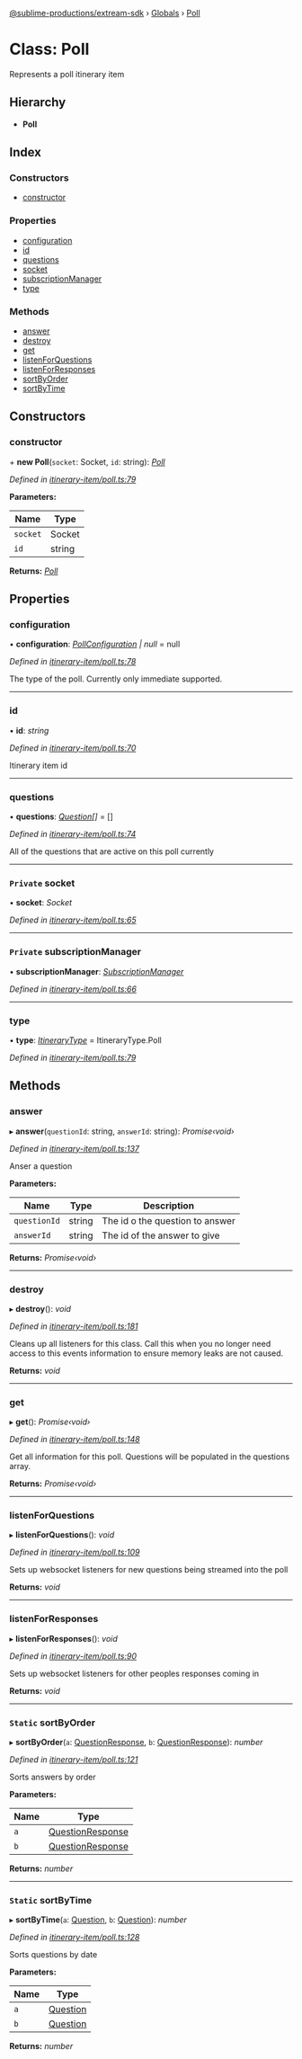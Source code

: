 [@sublime-productions/extream-sdk](../README.md) › [Globals](../globals.md) › [Poll](poll.md)

# Class: Poll

Represents a poll itinerary item

## Hierarchy

* **Poll**

## Index

### Constructors

* [constructor](poll.md#constructor)

### Properties

* [configuration](poll.md#configuration)
* [id](poll.md#id)
* [questions](poll.md#questions)
* [socket](poll.md#private-socket)
* [subscriptionManager](poll.md#private-subscriptionmanager)
* [type](poll.md#type)

### Methods

* [answer](poll.md#answer)
* [destroy](poll.md#destroy)
* [get](poll.md#get)
* [listenForQuestions](poll.md#listenforquestions)
* [listenForResponses](poll.md#listenforresponses)
* [sortByOrder](poll.md#static-sortbyorder)
* [sortByTime](poll.md#static-sortbytime)

## Constructors

###  constructor

\+ **new Poll**(`socket`: Socket, `id`: string): *[Poll](poll.md)*

*Defined in [itinerary-item/poll.ts:79](https://github.com/Extream-SaaS/ex-sdk/blob/be861a6/src/itinerary-item/poll.ts#L79)*

**Parameters:**

Name | Type |
------ | ------ |
`socket` | Socket |
`id` | string |

**Returns:** *[Poll](poll.md)*

## Properties

###  configuration

• **configuration**: *[PollConfiguration](../interfaces/pollconfiguration.md) | null* = null

*Defined in [itinerary-item/poll.ts:78](https://github.com/Extream-SaaS/ex-sdk/blob/be861a6/src/itinerary-item/poll.ts#L78)*

The type of the poll. Currently only immediate supported.

___

###  id

• **id**: *string*

*Defined in [itinerary-item/poll.ts:70](https://github.com/Extream-SaaS/ex-sdk/blob/be861a6/src/itinerary-item/poll.ts#L70)*

Itinerary item id

___

###  questions

• **questions**: *[Question](question.md)[]* = []

*Defined in [itinerary-item/poll.ts:74](https://github.com/Extream-SaaS/ex-sdk/blob/be861a6/src/itinerary-item/poll.ts#L74)*

All of the questions that are active on this poll currently

___

### `Private` socket

• **socket**: *Socket*

*Defined in [itinerary-item/poll.ts:65](https://github.com/Extream-SaaS/ex-sdk/blob/be861a6/src/itinerary-item/poll.ts#L65)*

___

### `Private` subscriptionManager

• **subscriptionManager**: *[SubscriptionManager](subscriptionmanager.md)*

*Defined in [itinerary-item/poll.ts:66](https://github.com/Extream-SaaS/ex-sdk/blob/be861a6/src/itinerary-item/poll.ts#L66)*

___

###  type

• **type**: *[ItineraryType](../enums/itinerarytype.md)* = ItineraryType.Poll

*Defined in [itinerary-item/poll.ts:79](https://github.com/Extream-SaaS/ex-sdk/blob/be861a6/src/itinerary-item/poll.ts#L79)*

## Methods

###  answer

▸ **answer**(`questionId`: string, `answerId`: string): *Promise‹void›*

*Defined in [itinerary-item/poll.ts:137](https://github.com/Extream-SaaS/ex-sdk/blob/be861a6/src/itinerary-item/poll.ts#L137)*

Anser a question

**Parameters:**

Name | Type | Description |
------ | ------ | ------ |
`questionId` | string | The id o the question to answer |
`answerId` | string | The id of the answer to give  |

**Returns:** *Promise‹void›*

___

###  destroy

▸ **destroy**(): *void*

*Defined in [itinerary-item/poll.ts:181](https://github.com/Extream-SaaS/ex-sdk/blob/be861a6/src/itinerary-item/poll.ts#L181)*

Cleans up all listeners for this class. Call this when you no longer need access to this events information to ensure memory leaks are not caused.

**Returns:** *void*

___

###  get

▸ **get**(): *Promise‹void›*

*Defined in [itinerary-item/poll.ts:148](https://github.com/Extream-SaaS/ex-sdk/blob/be861a6/src/itinerary-item/poll.ts#L148)*

Get all information for this poll. Questions will be populated in the questions array.

**Returns:** *Promise‹void›*

___

###  listenForQuestions

▸ **listenForQuestions**(): *void*

*Defined in [itinerary-item/poll.ts:109](https://github.com/Extream-SaaS/ex-sdk/blob/be861a6/src/itinerary-item/poll.ts#L109)*

Sets up websocket listeners for new questions being streamed into the poll

**Returns:** *void*

___

###  listenForResponses

▸ **listenForResponses**(): *void*

*Defined in [itinerary-item/poll.ts:90](https://github.com/Extream-SaaS/ex-sdk/blob/be861a6/src/itinerary-item/poll.ts#L90)*

Sets up websocket listeners for other peoples responses coming in

**Returns:** *void*

___

### `Static` sortByOrder

▸ **sortByOrder**(`a`: [QuestionResponse](../interfaces/questionresponse.md), `b`: [QuestionResponse](../interfaces/questionresponse.md)): *number*

*Defined in [itinerary-item/poll.ts:121](https://github.com/Extream-SaaS/ex-sdk/blob/be861a6/src/itinerary-item/poll.ts#L121)*

Sorts answers by order

**Parameters:**

Name | Type |
------ | ------ |
`a` | [QuestionResponse](../interfaces/questionresponse.md) |
`b` | [QuestionResponse](../interfaces/questionresponse.md) |

**Returns:** *number*

___

### `Static` sortByTime

▸ **sortByTime**(`a`: [Question](question.md), `b`: [Question](question.md)): *number*

*Defined in [itinerary-item/poll.ts:128](https://github.com/Extream-SaaS/ex-sdk/blob/be861a6/src/itinerary-item/poll.ts#L128)*

Sorts questions by date

**Parameters:**

Name | Type |
------ | ------ |
`a` | [Question](question.md) |
`b` | [Question](question.md) |

**Returns:** *number*
